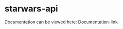 # starwars-api
Documentation can be viewed here: [Documentation-link](https://web.postman.co/documentation/16553335-9380f504-4ee0-47ef-8bac-afc924713088/publish?workspaceId=8268533f-108c-402c-899c-aaafab8cac02)
